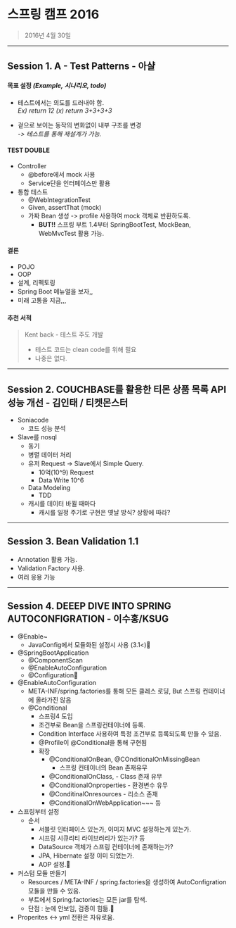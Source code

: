 # **스프링 캠프 2016**
>2016년 4월 30일

***

## **Session 1. A - Test Patterns - 아샬**

#### 목표 설정  *(Example, 시나리오, todo)*
* 테스트에서는 의도를 드러내야 함.  
*Ex) return 12 (x) return 3+3+3+3*

* 겉으로 보이는 동작의 변화없이 내부 구조를 변경  
*-> 테스트를 통해 재설계가 가능.*
 
#### TEST DOUBLE
* Controller
	- @before에서 mock 사용 
	- Service단을 인터페이스만 활용
* 통합 테스트
	- @WebIntegrationTest
	- Given, assertThat (mock)
	- 가짜 Bean 생성 -> profile 사용하여 mock 객체로 반환하도록.
		* **BUT!!** 스프링 부트 1.4부터 SpringBootTest, MockBean, WebMvcTest 활용 가능.
#### 결론
* POJO
* OOP
* 설계, 리펙토링
* Spring Boot 메뉴얼을 보자,,
* 미래 고통을 지금,,,

#### 추천 서적
> Kent back - 테스트 주도 개발 
> * 테스트 코드는 clean code를 위해 필요
> * 나중은 없다.

***

## **Session 2.  COUCHBASE를 활용한 티몬 상품 목록 API 성능 개선 - 김인태 / 티켓몬스터**
* Soniacode
	- 코드 성능 분석
* Slave를 nosql
	- 동기
	- 병렬 데이터 처리
	- 유저 Request -> Slave에서 Simple Query.
		* 10억(10^9) Request
		* Data Write 10^6
	- Data Modeling
		* TDD
	- 캐시를 데이터 바뀔 때마다
		* 캐시를 일정 주기로 구현은 옛날 방식? 상황에 따라?

***

## **Session 3.  Bean Validation 1.1**
* Annotation 활용 가능.
* Validation Factory 사용.
* 여러 응용 가능

***

## **Session 4.  DEEEP DIVE INTO SPRING AUTOCONFIGRATION - 이수홍/KSUG**
* @Enable~
	- JavaConfig에서 모듈화된 설정시 사용 (3.1<)
* @SpringBootApplication
	- @ComponentScan
	- @EnableAutoConfiguration
	- @Configuration
* @EnableAutoConfiguration
	- META-INF/spring.factories를 통해 모든 클레스 로딩, But 스프링 컨테이너에 올라가진 않음
	- @Conditional
		* 스프링4 도입
		* 조건부로 Bean을 스프링컨테이너에 등록.
		* Condition Interface 사용하여 특정 조건부로 등록되도록 만들 수 있음.
		* @Profile이 @Conditional을 통해 구현됨
		* 확장
			- @ConditionalOnBean, @COnditionalOnMissingBean
				* 스프링 컨테이너의 Bean 존재유무
			- @ConditionalOnClass, - Class 존재 유무
			- @ConditionalOnproperties - 환경변수 유무
			- @ConditinalOnresources - 리소스 존재
			- @ConditionalOnWebApplication~~~ 등
* 스프링부터 설정
	- 순서
		* 서블릿 인터페이스 있는가, 이미지 MVC 설정하는게 있는가.
		* 시프링 시큐리티 라이브러리가 있는가? 등
		* DataSource 객체가 스프링 컨테이너에 존재하는가?
		* JPA, Hibernate 설정 이미 되었는가.
		* AOP 설정.
* 커스텀 모듈 만들기
	- Resources / META-INF / spring.factories을 생성하여 AutoConfigration 모듈을 만들 수 있음.
	- 부트에서 Spring.factories는 모든 jar를 탐색.
	- 단점 : 눈에 안보임, 검증이 힘듦.
* Properites <-> yml 전환은 자유로움.
